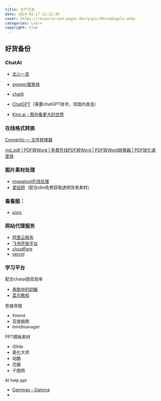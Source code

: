 ```yaml
---
title: 生产工具 
date: 2024-02-17 22:22:36
cover: https://resource-un4.pages.dev/yspic/Marx&Engels.webp
categories: Learn
copyright: true
---
```




## 好货备份

### ChatAI

- [文心一言](https://yiyan.baidu.com/)

- [gnomic智能体](https://www.gnomic.cn)

- [chat8](https://x.chat838.com/)

- [ChatGPT](https://chat.rawchatchat.top/)（需要chatGPT账号，但国内直连）

- [Kimi.ai - 帮你看更大的世界](https://kimi.moonshot.cn/)

	

### 在线格式转换

[Convertio — 文件转换器](https://convertio.co/zh/)

[md_pdf | PDF转Word | 免费在线PDF转Word | PDF转Word转换器 | PDF转化速度快](https://www.alltoall.net/md_pdf/)

### 图片素材处理

- [imagetool在线处理](https://imagestool.com/zh_CN/)
- [爱给网](https://www.aigei.com/)（配合idm免费获取透明背景素材）

### 看看图：

- [pixiv](http://www.pixiv.net/)

### 网站代理服务

- [阿里云服务](https://account.aliyun.com/)
- [飞书开放平台](https://open.feishu.cn/app/)
- [cloudflare](https://www.cloudflare-cn.com/)
- [vercel](https://vercel.com/)

### 学习平台

配合chatai提高效率

- [奔跑中的奶酪](https://www.runningcheese.com/)
- [菜鸟教程](https://www.runoob.com/)

思维导图

* Xmind
* 百度脑图
* mindmanager

PPT模板素材

* iSlide
* 美化大师
* 站酷
* 花瓣
* 千图网

AI help ppt

* [Gammas - Gamma](https://gamma.app/)
* 